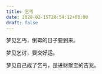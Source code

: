 ```yaml
---
title: 乞丐
date: 2020-02-15T20:54:12+08:00
draft: false
---
```


梦见乞丐，倒霉的日子要到来。<br>


梦见乞讨，要交好运。<br>


梦见自己成了乞丐，是进财聚宝的吉兆。<br>
